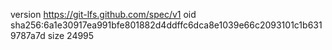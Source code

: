 version https://git-lfs.github.com/spec/v1
oid sha256:6a1e30917ea991bfe801882d4ddffc6dca8e1039e66c2093101c1b6319787a7d
size 24995
